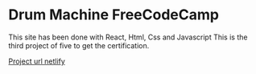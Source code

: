 # Drum Machine FreeCodeCamp

This site has been done with React, Html, Css and Javascript
This is the third project of five to get the certification.

[Project url netlify](https://main--03-react-drum-machine.netlify.app/)
